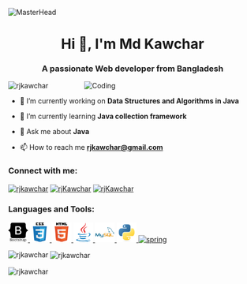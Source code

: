 ![MasterHead](http://www.diginextechnologies.com/images/creative_graphic_designing_company_ludhiana_punjab_india.gif)
<h1 align="center">Hi 👋, I'm Md Kawchar</h1>
<h3 align="center">A passionate Web developer from Bangladesh</h3>
<img align="right" alt="Coding" width="350px" src="https://library.kissclipart.com/20180915/seq/kissclipart-software-engineer-clipart-programmer-computer-soft-d3b78649ef4a485f.png">


<p align="left"> <img src="https://komarev.com/ghpvc/?username=rjkawchar&label=Profile%20views&color=0e75b6&style=flat" alt="rjkawchar" /> </p>

- 🔭 I’m currently working on **Data Structures and Algorithms in Java**

- 🌱 I’m currently learning **Java collection framework**

- 💬 Ask me about **Java**

- 📫 How to reach me **rjkawchar@gmail.com**

<h3 align="left">Connect with me:</h3>
<p align="left">
<a href="https://fb.com/rjKawchar" target="blank"><img align="center" src="https://raw.githubusercontent.com/rahuldkjain/github-profile-readme-generator/master/src/images/icons/Social/facebook.svg" alt="rjkawchar" height="30" width="40" /></a>
<a href="https://twitter.com/rjKawchar" target="blank"><img align="center" src="https://raw.githubusercontent.com/rahuldkjain/github-profile-readme-generator/master/src/images/icons/Social/twitter.svg" alt="rjKawchar" height="30" width="40" /></a>
<a href="https://instagram.com/rjKawchar" target="blank"><img align="center" src="https://raw.githubusercontent.com/rahuldkjain/github-profile-readme-generator/master/src/images/icons/Social/instagram.svg" alt="rjKawchar" height="30" width="40" /></a>
</p>


<h3 align="left">Languages and Tools:</h3>
<p align="left"> <a href="https://getbootstrap.com" target="_blank" rel="noreferrer"> <img src="https://raw.githubusercontent.com/devicons/devicon/master/icons/bootstrap/bootstrap-plain-wordmark.svg" alt="bootstrap" width="40" height="40"/> </a> <a href="https://www.w3schools.com/css/" target="_blank" rel="noreferrer"> <img src="https://raw.githubusercontent.com/devicons/devicon/master/icons/css3/css3-original-wordmark.svg" alt="css3" width="40" height="40"/> </a> <a href="https://www.w3.org/html/" target="_blank" rel="noreferrer"> <img src="https://raw.githubusercontent.com/devicons/devicon/master/icons/html5/html5-original-wordmark.svg" alt="html5" width="40" height="40"/> </a> <a href="https://www.java.com" target="_blank" rel="noreferrer"> <img src="https://raw.githubusercontent.com/devicons/devicon/master/icons/java/java-original.svg" alt="java" width="40" height="40"/> </a> <a href="https://www.mysql.com/" target="_blank" rel="noreferrer"> <img src="https://raw.githubusercontent.com/devicons/devicon/master/icons/mysql/mysql-original-wordmark.svg" alt="mysql" width="40" height="40"/> </a> <a href="https://www.python.org" target="_blank" rel="noreferrer"> <img src="https://raw.githubusercontent.com/devicons/devicon/master/icons/python/python-original.svg" alt="python" width="40" height="40"/> </a> <a href="https://spring.io/" target="_blank" rel="noreferrer"> <img src="https://www.vectorlogo.zone/logos/springio/springio-icon.svg" alt="spring" width="40" height="40"/> </a> </p>

<p><img align="left" src="https://github-readme-stats.vercel.app/api/top-langs?username=rjkawchar&show_icons=true&locale=en&layout=compact" alt="rjkawchar" /></p>

<p>&nbsp;<img align="center" src="https://github-readme-stats.vercel.app/api?username=rjkawchar&show_icons=true&locale=en" alt="rjkawchar" /></p>

<p><img align="center" src="https://github-readme-streak-stats.herokuapp.com/?user=rjkawchar&" alt="rjkawchar" /></p>

